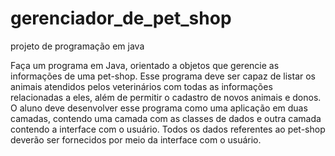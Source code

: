 # gerenciador_de_pet_shop
projeto de programação em java

Faça um programa em Java, orientado a objetos que gerencie as informações de
uma pet-shop. Esse programa deve ser capaz de listar os animais atendidos pelos
veterinários com todas as informações relacionadas a eles, além de permitir o cadastro
de novos animais e donos. O aluno deve desenvolver esse programa como uma
aplicação em duas camadas, contendo uma camada com as classes de dados e outra
camada contendo a interface com o usuário. Todos os dados referentes ao pet-shop
deverão ser fornecidos por meio da interface com o usuário.
